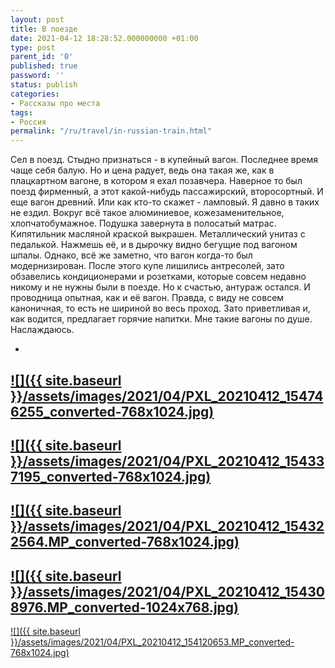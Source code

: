 ```yaml
---
layout: post
title: В поезде
date: 2021-04-12 18:28:52.000000000 +01:00
type: post
parent_id: '0'
published: true
password: ''
status: publish
categories:
- Рассказы про места
tags:
- Россия
permalink: "/ru/travel/in-russian-train.html"
---
```

Сел в поезд. Стыдно признаться - в купейный вагон. Последнее время чаще себя балую. Но и цена радует, ведь она такая же, как в плацкартном вагоне, в котором я ехал позавчера. Наверное то был поезд фирменный, а этот какой-нибудь пассажирский, второсортный. И еще вагон древний. Или как кто-то скажет - ламповый. Я давно в таких не ездил. Вокруг всё такое алюминиевое, кожезаменительное, хлопчатобумажное. Подушка завернута в полосатый матрас. Кипятильник масляной краской выкрашен. Металлический унитаз с педалькой. Нажмешь её, и в дырочку видно бегущие под вагоном шпалы. Однако, всё же заметно, что вагон когда-то был модернизирован. После этого купе лишились антресолей, зато обзавелись кондиционерами и розетками, которые совсем недавно никому и не нужны были в поезде. Но к счастью, антураж остался. И проводница опытная, как и её вагон. Правда, с виду не совсем каноничная, то есть не шириной во весь проход. Зато приветливая и, как водится, предлагает горячие напитки. Мне такие вагоны по душе. Наслаждаюсь.

- 
[![]({{ site.baseurl }}/assets/images/2021/04/PXL_20210412_154746255_converted-768x1024.jpg)](/wp-content/uploads/2021/04/PXL_20210412_154746255_converted-scaled.jpg)
- 
[![]({{ site.baseurl }}/assets/images/2021/04/PXL_20210412_154337195_converted-768x1024.jpg)](/wp-content/uploads/2021/04/PXL_20210412_154337195_converted-scaled.jpg)
- 
[![]({{ site.baseurl }}/assets/images/2021/04/PXL_20210412_154322564.MP_converted-768x1024.jpg)](/wp-content/uploads/2021/04/PXL_20210412_154322564.MP_converted-scaled.jpg)
- 
[![]({{ site.baseurl }}/assets/images/2021/04/PXL_20210412_154308976.MP_converted-1024x768.jpg)](/wp-content/uploads/2021/04/PXL_20210412_154308976.MP_converted-scaled.jpg)
- 
[![]({{ site.baseurl }}/assets/images/2021/04/PXL_20210412_154120653.MP_converted-768x1024.jpg)](/wp-content/uploads/2021/04/PXL_20210412_154120653.MP_converted-scaled.jpg)

